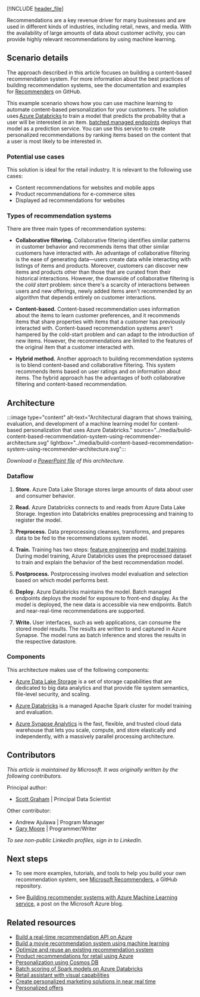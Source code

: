 [!INCLUDE [header_file](../../../includes/sol-idea-header.md)]

Recommendations are a key revenue driver for many businesses and are used in different kinds of industries, including retail, news, and media. With the availability of large amounts of data about customer activity, you can provide highly relevant recommendations by using machine learning.

## Scenario details

The approach described in this article focuses on building a content-based recommendation system. For more information about the best practices of building recommendation systems, see the documentation and examples for [Recommenders](https://github.com/microsoft/recommenders) on GitHub.

This example scenario shows how you can use machine learning to automate content-based personalization for your customers. The solution uses [Azure Databricks](/azure/databricks/scenarios/what-is-azure-databricks) to train a model that predicts the probability that a user will be interested in an item. [batched managed endpoints](/azure/machine-learning/concept-endpoints#what-are-batch-endpoints) deploys that model as a prediction service. You can use this service to create personalized recommendations by ranking items based on the content that a user is most likely to be interested in. 

### Potential use cases

This solution is ideal for the retail industry. It is relevant to the following use cases:

- Content recommendations for websites and mobile apps
- Product recommendations for e-commerce sites
- Displayed ad recommendations for websites

### Types of recommendation systems

There are three main types of recommendation systems: 

- **Collaborative filtering.** Collaborative filtering identifies similar patterns in customer behavior and recommends items that other similar customers have interacted with. An advantage of collaborative filtering is the ease of generating data—users create data while interacting with listings of items and products. Moreover, customers can discover new items and products other than those that are curated from their historical interactions. However, the downside of collaborative filtering is the *cold start* problem: since there's a scarcity of interactions between users and new offerings, newly added items aren't recommended by an algorithm that depends entirely on customer interactions. 

- **Content-based.** Content-based recommendation uses information about the items to learn customer preferences, and it recommends items that share properties with items that a customer has previously interacted with. Content-based recommendation systems aren't hampered by the cold-start problem and can adapt to the introduction of new items. However, the recommendations are limited to the features of the original item that a customer interacted with.

- **Hybrid method.** Another approach to building recommendation systems is to blend content-based and collaborative filtering. This system recommends items based on user ratings and on information about items. The hybrid approach has the advantages of both collaborative filtering and content-based recommendation.

## Architecture

:::image type="content" alt-text="Architectural diagram that shows training, evaluation, and development of a machine learning model for content-based personalization that uses Azure Databricks." source="../media/build-content-based-recommendation-system-using-recommender-architecture.svg" lightbox="../media/build-content-based-recommendation-system-using-recommender-architecture.svg":::

*Download a [PowerPoint file](https://arch-center.azureedge.net/build-content-based-recommendation-system-using-recommender.pptx) of this architecture.*

### Dataflow

1. **Store.** Azure Data Lake Storage stores large amounts of data about user and consumer behavior. 

1. **Read.** Azure Databricks connects to and reads from Azure Data Lake Storage. Ingestion into Databricks enables preprocessing and training to register the model. 

1. **Preprocess.** Data preprocessing cleanses, transforms, and prepares data to be fed to the recommendations system model. 

1. **Train.** Training has two steps: [feature engineering](/azure/machine-learning/how-to-configure-auto-features#feature-engineering-and-featurization) and [model training](/windows/ai/windows-ml/what-is-a-machine-learning-model). During model training, Azure Databricks uses the preprocessed dataset to train and explain the behavior of the best recommendation model. 

1. **Postprocess.** Postprocessing involves model evaluation and selection based on which model performs best. 

1. **Deploy.** Azure Databricks maintains the model. Batch managed endpoints deploys the model for exposure to front-end display. As the model is deployed, the new data is accessible via new endpoints. Batch and near-real-time recommendations are supported.

1. **Write.** User interfaces, such as web applications, can consume the stored model results. The results are written to and captured in Azure Synapse. The model runs as batch inference and stores the results in the respective datastore. 

### Components

This architecture makes use of the following components:

- [Azure Data Lake Storage](https://azure.microsoft.com/services/storage/data-lake-storage/) is a set of storage capabilities that are dedicated to big data analytics and that provide file system semantics, file-level security, and scaling.

- [Azure Databricks](https://azure.microsoft.com/services/databricks/) is a managed Apache Spark cluster for model training and evaluation. 

- [Azure Synapse Analytics](https://azure.microsoft.com/services/synapse-analytics/) is the fast, flexible, and trusted cloud data warehouse that lets you scale, compute, and store elastically and independently, with a massively parallel processing architecture.

## Contributors

*This article is maintained by Microsoft. It was originally written by the following contributors.*

Principal author:

- [Scott Graham](https://www.linkedin.com/in/scott-graham-3a23822) | Principal Data Scientist

Other contributor:

- Andrew Ajulawa | Program Manager
- [Gary Moore](https://www.linkedin.com/in/gwmoore) | Programmer/Writer

*To see non-public LinkedIn profiles, sign in to LinkedIn.*

## Next steps

- To see more examples, tutorials, and tools to help you build your own recommendation system, see [Microsoft Recommenders](https://github.com/Microsoft/Recommenders), a GitHub repository.

- See [Building recommender systems with Azure Machine Learning service](https://azure.microsoft.com/blog/building-recommender-systems-with-azure-machine-learning-service), a post on the Microsoft Azure blog.

## Related resources


- [Build a real-time recommendation API on Azure](../../reference-architectures/ai/real-time-recommendation.yml)
- [Build a movie recommendation system using machine learning](../../example-scenario/ai/movie-recommendations-with-machine-learning.yml)
- [Optimize and reuse an existing recommendation system](../../industries/retail/recommendation-engine-optimization.yml)
- [Product recommendations for retail using Azure](../../solution-ideas/articles/product-recommendations.yml)
- [Personalization using Cosmos DB](../../solution-ideas/articles/personalization-using-cosmos-db.yml)
- [Batch scoring of Spark models on Azure Databricks](../../reference-architectures/ai/batch-scoring-databricks.yml)
- [Retail assistant with visual capabilities](../../solution-ideas/articles/retail-assistant-or-vacation-planner-with-visual-capabilities.yml)
- [Create personalized marketing solutions in near real time](../../solution-ideas/articles/personalized-marketing.yml)
- [Personalized offers](../../solution-ideas/articles/personalized-offers.yml)

